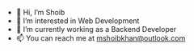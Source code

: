 - 👋 Hi, I’m Shoib
- 👀 I’m interested in Web Development
- 🌱 I’m currently working as a Backend Developer
- 📫 You can reach me at mshoibkhan@outlook.com

